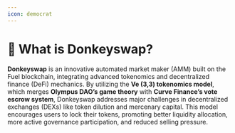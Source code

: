 ```yaml
---
icon: democrat
---
```


# 🫏 What is Donkeyswap?

**Donkeyswap** is an innovative automated market maker (AMM) built on the Fuel blockchain, integrating advanced tokenomics and decentralized finance (DeFi) mechanics. By utilizing the **Ve (3,3) tokenomics model**, which merges **Olympus DAO’s game theory** with **Curve Finance’s vote escrow system**, Donkeyswap addresses major challenges in decentralized exchanges (DEXs) like token dilution and mercenary capital. This model encourages users to lock their tokens, promoting better liquidity allocation, more active governance participation, and reduced selling pressure.

